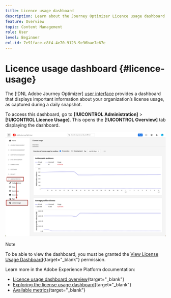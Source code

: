 ```yaml
---
title: Licence usage dashboard
description: Learn about the Journey Optimizer Licence usage dashboard
feature: Overview
topic: Content Management
role: User
level: Beginner
exl-id: 7e91face-c8f4-4e70-9123-9e36bae7e67e
---
```

# Licence usage dashboard {#licence-usage}

The [!DNL Adobe Journey Optimizer] [user interface](../start/user-interface.md) provides a dashboard that displays important information about your organization’s license usage, as captured during a daily snapshot.

To access this dashboard, go to **[!UICONTROL Administration]** > **[!UICONTROL Licence Usage]**. This opens the **[!UICONTROL Overview]** tab displaying the dashboard.

![](assets/licence-usage-dashboard.png)

>[!NOTE]
>
>To be able to view the dashboard, you must be granted the [View License Usage Dashboard](https://experienceleague.adobe.com/docs/experience-platform/dashboards/permissions.html?lang=en#available-permissions){target="_blank"} permission.

Learn more in the Adobe Experience Platform documentation:

* [Licence usage dashboard overview](https://experienceleague.adobe.com/docs/experience-platform/dashboards/guides/license-usage.html){target="_blank"}
* [Exploring the license usage dashboard](https://experienceleague.adobe.com/docs/experience-platform/dashboards/guides/license-usage.html#exploring-the-license-usage-dashboard){target="_blank"}
* [Available metrics](https://experienceleague.adobe.com/docs/experience-platform/dashboards/guides/license-usage.html#available-metrics){target="_blank"}
